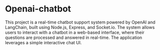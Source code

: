 # Openai-chatbot
 This project is a real-time chatbot support system powered by  OpenAI and LangChain, built using Node.js, Express, and Socket.io. The system allows users to interact with a chatbot in a web-based interface, where their questions are processed and answered in real-time. The application leverages a simple interactive chat UI.
